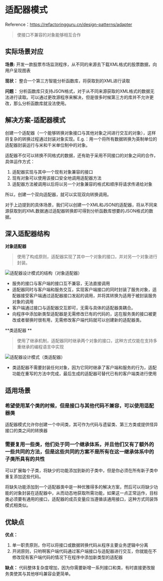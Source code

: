 # 适配器模式

Reference：https://refactoringguru.cn/design-patterns/adapter

> 使接口不兼容的对象能够相互合作

## 实际场景对应

**场景:**  开发一款股票市场监测程序，从不同的来源去下载XML格式的股票数据，向用户呈现图表

**现状：** 整合一个第三方智能分析函数库，将获取到的XML进行读取

**问题：** 分析函数库只支持JSON格式，对于从不同来源获取的XML格式的数据无法进行读取。可以通过更改源程序来解决，但是很多时候第三方的库并不允许更改，那么分析函数库就没法使用。

## 解决方案-适配器模式

创建一个适配器（一个能够转换对象接口与其他对象之间进行交互的对象），这样将复杂的转换过程通过封装对象实现。E.g.：用一个将所有数据转换为英制单位的适配器封装运行与米和千米单位制中的对象。

适配器不仅可以转换不同格式的数据，还有助于采用不同接口的对象之间的合作，具体运作方式：

1. 适配器实现与其中一个现有对象兼容的接口
2. 现有对象可以使用该接口安全地调用适配器方法
3. 适配器方法被调用以后将以另一个对象兼容的格式和顺序将请求传递给对象

所以，创建一个双向适配器，就可以实现双向转换调用。

对于上边提到的具体场景，我们可以创建一个XML和JSON的适配器，将从不同来源获取到的XML数据通过适配器转换即可得到分析函数库想要的JSON格式的数据。

## 深入适配器结构

**对象适配器**

> 使用了构成原则，适配器实现了其中一个对象的接口，并对另一个对象进行封装。

![适配器设计模式的结构（对象适配器）](https://refactoringguru.cn/images/patterns/diagrams/adapter/structure-object-adapter.png?id=33dffbe3aece29416244)

- 服务的接口与客户端的接口互不兼容，无法直接调用
- 适配器同时与客户端和服务交互，实现客户端接口的同时封装了服务对象，适配器接受客户端通过适配器接口发起的调用，并将其转换为适用于被封装服务对象的调用
- 客户端通过接口与适配器交互即可，无需与具体的适配器类耦合。
- 向程序中添加新类型适配器是无需修改已有的代码的，这在服务类的接口被更改或者替换时很有用，无需修改客户端代码就可以创建新的适配器类。

**类适配器 **

> 使用了继承机制，适配器同时继承两个对象的接口，这种方式仅能在支持多重继承的编程语言中实现

![适配器设计模式（类适配器）](https://refactoringguru.cn/images/patterns/diagrams/adapter/structure-class-adapter.png?id=e1c60240508146ed3b98)

- 类适配器不需要封装任何对象，因为它同时继承了客户端和服务的行为，适配功能在重写的方法中完成，最后生成的适配器可替代已有的客户端类进行使用

## 适用场景

### 希望使用某个类的时候，但是接口与其他代码不兼容，可以使用适配器类

适配器模式允许你创建一个中间类，其可作为代码与遗留类、第三方类或提供怪异接口的类之间的转换器

### 需要复用一些类，他们处于同一个继承体系，并且他们又有了额外的一些共同的方法，但是这些共同的方案不是所有在这一继承体系中的子类所具有的共性

可以扩展每个子类，将缺少的功能添加到新的子类中，但是你必须在所有新子类中重复添加这些代码。

将缺失功能添加到一个适配器类中是一种优雅得多的解决方案，然后可以将缺少功能的对象封装在适配器中，从而动态地获取所需功能，如果这一点正常运作，目标类必须要有通用的接口，适配器的成员变量应当遵循该通用接口，这种方式同装饰模式相类似。

## 优缺点

**优点：**

1. 单一职责原则，你可以将接口或数据转换代码从程序主要业务逻辑中分离
2. 开闭原则，只哟啊客户端代码通过客户端接口与适配器进行交互，你就能在不修改现有客户端代码的情况下在程序中添加新类型的适配器

**缺点：** 代码整体复杂度增加，因为你需要新增一系列接口和类，有时直接更改服务类使其与其他嗲吗兼容会更简单。